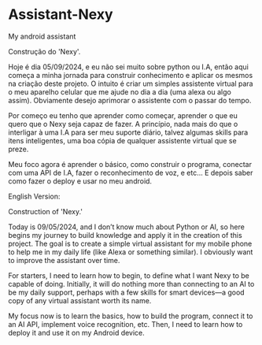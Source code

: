 # Assistant-Nexy
 My android assistant

Construção do 'Nexy'.

Hoje é dia 05/09/2024, e eu não sei muito sobre python ou I.A, então aqui começa a minha jornada para construir conhecimento e aplicar os mesmos na criação deste projeto. O intuito é criar um simples assistente virtual para o meu aparelho celular que me ajude no dia a dia (uma alexa ou algo assim). Obviamente desejo aprimorar o assistente com o passar do tempo.

Por começo eu tenho que aprender como começar, aprender o que eu quero que o Nexy seja capaz de fazer. A princípio, nada mais do que o interligar à uma I.A para ser meu suporte diário, talvez algumas skills para itens inteligentes, uma boa cópia de qualquer assistente virtual que se preze. 

Meu foco agora é aprender o básico, como construir o programa, conectar com uma API de I.A, fazer o reconhecimento de voz, e etc... E depois saber como fazer o deploy e usar no meu android.

English Version:

Construction of 'Nexy.'

Today is 09/05/2024, and I don’t know much about Python or AI, so here begins my journey to build knowledge and apply it in the creation of this project. The goal is to create a simple virtual assistant for my mobile phone to help me in my daily life (like Alexa or something similar). I obviously want to improve the assistant over time.

For starters, I need to learn how to begin, to define what I want Nexy to be capable of doing. Initially, it will do nothing more than connecting to an AI to be my daily support, perhaps with a few skills for smart devices—a good copy of any virtual assistant worth its name.

My focus now is to learn the basics, how to build the program, connect it to an AI API, implement voice recognition, etc. Then, I need to learn how to deploy it and use it on my Android device.